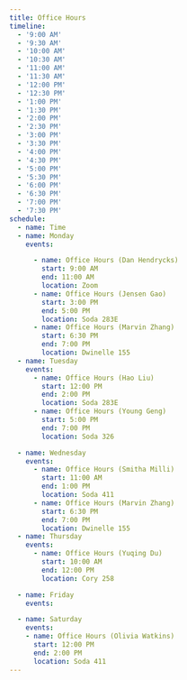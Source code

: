 ```yaml
---
title: Office Hours
timeline:
  - '9:00 AM'
  - '9:30 AM'
  - '10:00 AM'
  - '10:30 AM'
  - '11:00 AM'
  - '11:30 AM'
  - '12:00 PM'
  - '12:30 PM'
  - '1:00 PM'
  - '1:30 PM'
  - '2:00 PM'
  - '2:30 PM'
  - '3:00 PM'
  - '3:30 PM'
  - '4:00 PM'
  - '4:30 PM'
  - '5:00 PM'
  - '5:30 PM'
  - '6:00 PM'
  - '6:30 PM'
  - '7:00 PM'
  - '7:30 PM'
schedule:
  - name: Time
  - name: Monday
    events:

      - name: Office Hours (Dan Hendrycks)
        start: 9:00 AM
        end: 11:00 AM
        location: Zoom
      - name: Office Hours (Jensen Gao)
        start: 3:00 PM
        end: 5:00 PM
        location: Soda 283E
      - name: Office Hours (Marvin Zhang)
        start: 6:30 PM
        end: 7:00 PM
        location: Dwinelle 155
  - name: Tuesday
    events:
      - name: Office Hours (Hao Liu)
        start: 12:00 PM
        end: 2:00 PM
        location: Soda 283E
      - name: Office Hours (Young Geng)
        start: 5:00 PM
        end: 7:00 PM
        location: Soda 326

  - name: Wednesday
    events:
      - name: Office Hours (Smitha Milli)
        start: 11:00 AM
        end: 1:00 PM
        location: Soda 411
      - name: Office Hours (Marvin Zhang)
        start: 6:30 PM
        end: 7:00 PM
        location: Dwinelle 155
  - name: Thursday
    events:
      - name: Office Hours (Yuqing Du)
        start: 10:00 AM
        end: 12:00 PM
        location: Cory 258

  - name: Friday
    events:

  - name: Saturday
    events:
    - name: Office Hours (Olivia Watkins)
      start: 12:00 PM
      end: 2:00 PM
      location: Soda 411
---
```

